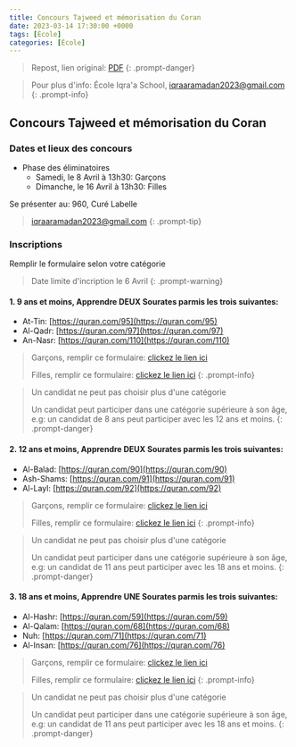 ```yaml
---
title: Concours Tajweed et mémorisation du Coran
date: 2023-03-14 17:30:00 +0000
tags: [École]
categories: [École]
---
```


> Repost, lien original: [PDF](/assets/pdf/concours_ramadhan_2023.pdf)
{: .prompt-danger}

> Pour plus d'info: École Iqra'a School, iqraaramadan2023@gmail.com
{: .prompt-info}

## Concours Tajweed et mémorisation du Coran

### Dates et lieux des concours

- Phase des éliminatoires
  - Samedi, le 8 Avril à 13h30: Garçons
  - Dimanche, le 16 Avril à 13h30: Filles

Se présenter au: 960, Curé Labelle

> iqraaramadan2023@gmail.com
{: .prompt-tip}

### Inscriptions
Remplir le formulaire selon votre catégorie

> Date limite d'incription le 6 Avril
{: .prompt-warning}

#### 1. **9 ans et moins**, Apprendre **DEUX** Sourates parmis les trois suivantes:
  - At-Tin: [https://quran.com/95](https://quran.com/95)
  - Al-Qadr: [https://quran.com/97](https://quran.com/97)
  - An-Nasr: [https://quran.com/110](https://quran.com/110)

> Garçons, remplir ce formulaire: [clickez le lien ici](https://docs.google.com/forms/d/e/1FAIpQLSde5gHXTg8rokRw1muGYk-B96aSKUxXjQHxlVRdIEt8J6hdAw/viewform?vc=0&c=0&w=1&flr=0)
>
> Filles, remplir ce formulaire: [clickez le lien ici](https://docs.google.com/forms/d/e/1FAIpQLSde5gHXTg8rokRw1muGYk-B96aSKUxXjQHxlVRdIEt8J6hdAw/viewform?vc=0&c=0&w=1&flr=0)
{: .prompt-info}

> Un candidat ne peut pas choisir plus d'une catégorie
>
> Un candidat peut participer dans une catégorie supérieure à son âge, e.g: un candidat de 8 ans peut participer avec les 12 ans et moins.
{: .prompt-danger}

#### 2. **12 ans et moins**, Apprendre **DEUX** Sourates parmis les trois suivantes:
  - Al-Balad: [https://quran.com/90](https://quran.com/90)
  - Ash-Shams: [https://quran.com/91](https://quran.com/91)
  - Al-Layl: [https://quran.com/92](https://quran.com/92)

> Garçons, remplir ce formulaire: [clickez le lien ici](https://docs.google.com/forms/d/e/1FAIpQLSflGrVJ4PUj-0MS0nCqfApoUX1g6XLQBaPHKj6w-yVQ9Yaeuw/viewform?vc=0&c=0&w=1&flr=0)
>
> Filles, remplir ce formulaire: [clickez le lien ici](https://docs.google.com/forms/d/e/1FAIpQLSeVhrCy3egLrB8B4GNukCVnSuwrXyqgjKC3uUSOtRoagOTTTg/viewform?vc=0&c=0&w=1&flr=0)
{: .prompt-info}

> Un candidat ne peut pas choisir plus d'une catégorie
>
> Un candidat peut participer dans une catégorie supérieure à son âge, e.g: un candidat de 11 ans peut participer avec les 18 ans et moins.
{: .prompt-danger}

#### 3. **18 ans et moins**, Apprendre **UNE** Sourates parmis les trois suivantes:
  - Al-Hashr: [https://quran.com/59](https://quran.com/59)
  - Al-Qalam: [https://quran.com/68](https://quran.com/68)
  - Nuh: [https://quran.com/71](https://quran.com/71)
  - Al-Insan: [https://quran.com/76](https://quran.com/76)

> Garçons, remplir ce formulaire: [clickez le lien ici](https://docs.google.com/forms/d/e/1FAIpQLSc11Ljt_f2DqKTewuIM7b5O9IZE0D2kuBj3BXP9QDK77iLvLg/viewform?vc=0&c=0&w=1&flr=0)
>
> Filles, remplir ce formulaire: [clickez le lien ici](https://docs.google.com/forms/d/e/1FAIpQLSepvjUQEfMnfSfwSRk0OSVC_46RZA1voH3EA7dPqw8o9PhoqA/viewform?vc=0&c=0&w=1&flr=0)
{: .prompt-info}

> Un candidat ne peut pas choisir plus d'une catégorie
>
> Un candidat peut participer dans une catégorie supérieure à son âge, e.g: un candidat de 11 ans peut participer avec les 18 ans et moins.
{: .prompt-danger}

